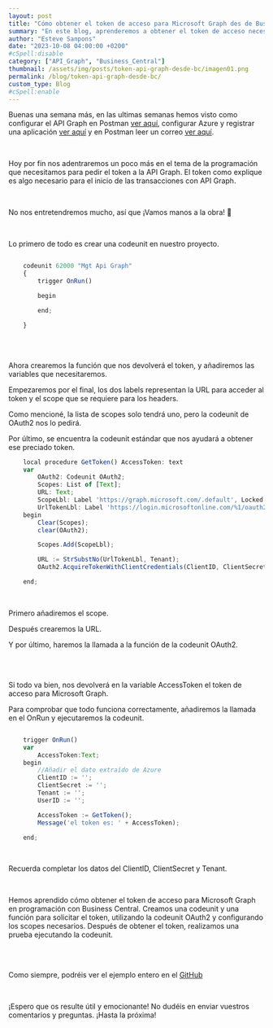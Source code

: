 ```yaml
---
layout: post
title: "Cómo obtener el token de acceso para Microsoft Graph des de Business Central"
summary: "En este blog, aprenderemos a obtener el token de acceso necesario para interactuar con la API Graph de Microsoft. Se explicará el proceso paso a paso, desde la creación de una codeunit hasta la llamada a la función de la codeunit OAuth2. Además, se proporcionará un ejemplo completo."
author: "Esteve Sanpons"
date: "2023-10-08 04:00:00 +0200"
#cSpell:disable
category: ["API_Graph", "Business_Central"]
thumbnail: /assets/img/posts/token-api-graph-desde-bc/imagen01.png
permalink: /blog/token-api-graph-desde-bc/
custom_type: Blog
#cSpell:enable
---
```


Buenas una semana más, en las ultimas semanas hemos visto como configurar el API Graph en Postman [ver aquí](/blog/api-graph-en-postman/), configurar Azure y registrar una aplicación [ver aquí](/blog/registrar-app-y-dar-permisos-en-azure/) y en Postman leer un correo [ver aquí](/blog/configurar-y-leer-en-postman-un-correo/).

<br>

Hoy por fin nos adentraremos un poco más en el tema de la programación que necesitamos para pedir el token a la API Graph.
El token como explique es algo necesario para el inicio de las transacciones con API Graph.

<br>

No nos entretendremos mucho, así que ¡Vamos manos a la obra! 🧐

<br>

Lo primero de todo es crear una codeunit en nuestro proyecto.

```javascript

    codeunit 62000 "Mgt Api Graph"
    {
        trigger OnRun()

        begin

        end;

    }
```

<br><br>

Ahora crearemos la función que nos devolverá el token, y añadiremos las variables que necesitaremos.

Empezaremos por el final, los dos labels representan la URL para acceder al token y el scope que se requiere para los headers.

Como mencioné, la lista de scopes solo tendrá uno, pero la codeunit de OAuth2 nos lo pedirá.

Por último, se encuentra la codeunit estándar que nos ayudará a obtener ese preciado token.

```javascript
    local procedure GetToken() AccessToken: text
    var
        OAuth2: Codeunit OAuth2;
        Scopes: List of [Text];
        URL: Text;
        ScopeLbl: Label 'https://graph.microsoft.com/.default', Locked = true;
        UrlTokenLbl: Label 'https://login.microsoftonline.com/%1/oauth2/v2.0/token', Locked = true;
    begin
        Clear(Scopes);
        clear(OAuth2);

        Scopes.Add(ScopeLbl);

        URL := StrSubstNo(UrlTokenLbl, Tenant);
        OAuth2.AcquireTokenWithClientCredentials(ClientID, ClientSecret, URL, '', Scopes, AccessToken);

    end;
```

<br>

Primero añadiremos el scope.

Después crearemos la URL.

Y por último, haremos la llamada a la función de la codeunit OAuth2.

<br><br>

Si todo va bien, nos devolverá en la variable AccessToken el token de acceso para Microsoft Graph.

Para comprobar que todo funciona correctamente, añadiremos la llamada en el OnRun y ejecutaremos la codeunit.

```javascript

    trigger OnRun()
    var
        AccessToken:Text;
    begin
        //Añadir el dato extraído de Azure
        ClientID := '';
        ClientSecret := '';
        Tenant := '';
        UserID := '';

        AccessToken := GetToken();
        Message('el token es: ' + AccessToken);

    end;
```

<br>

Recuerda completar los datos del ClientID, ClientSecret y Tenant.

<br>

Hemos aprendido cómo obtener el token de acceso para Microsoft Graph en programación con Business Central. Creamos una codeunit y una función para solicitar el token, utilizando la codeunit OAuth2 y configurando los scopes necesarios. Después de obtener el token, realizamos una prueba ejecutando la codeunit.

<br><br>

Como siempre, podréis ver el ejemplo entero en el [GitHub](https://github.com/Esanpons/ejemplos-blog/tree/main/AL/ApiGraph)

<br>

¡Espero que os resulte útil y emocionante! No dudéis en enviar vuestros comentarios y preguntas. ¡Hasta la próxima!
